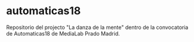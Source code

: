 # automaticas18
Repositorio del projecto "La danza de la mente" dentro de la convocatoria de Automaticas18 de MediaLab Prado Madrid.
